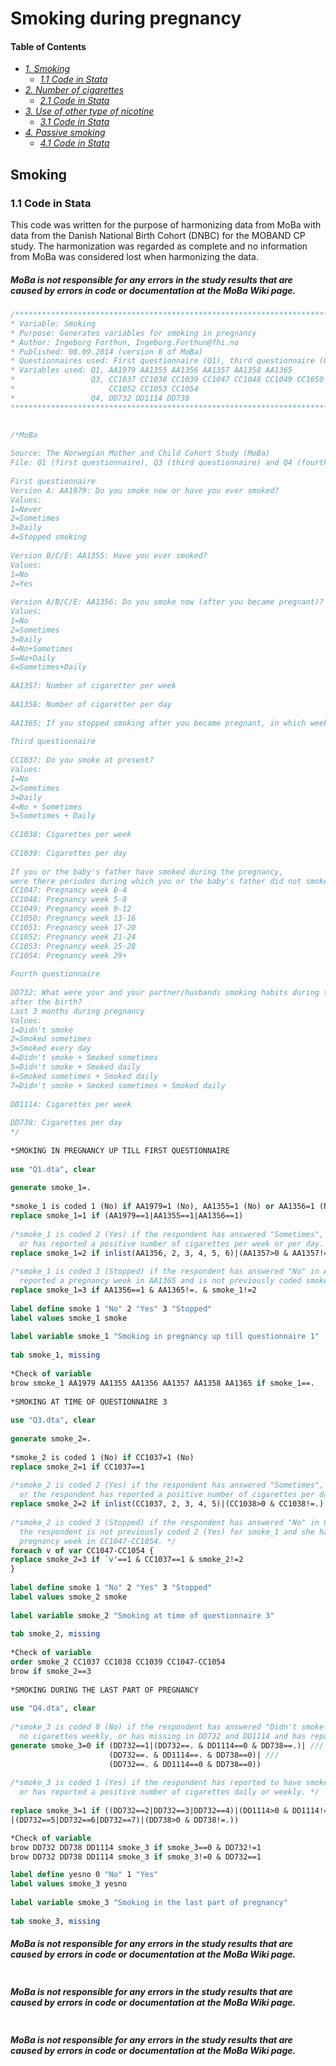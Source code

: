 # Smoking during pregnancy

#### Table of Contents
- _[1. Smoking](#smoking)_
    - _[1.1 Code in Stata](#1.1-code-in-stata)_
- _[2. Number of cigarettes](#number-of-cigarettes)_
    - _[2.1 Code in Stata](#2.1-code-in-stata)_
- _[3. Use of other type of nicotine](#use-of-other-type-of-nicotine)_
    - _[3.1 Code in Stata](#3.1-code-in-stata)_
- _[4. Passive smoking](#passive-smoking)_
    - _[4.1 Code in Stata](#4.1-code-in-stata)_

## Smoking

### 1.1 Code in Stata
This code was written for the purpose of harmonizing data from MoBa with data from the Danish National Birth Cohort (DNBC) for the MOBAND CP study. The harmonization was regarded as complete and no information from MoBa was considered lost when harmonizing the data.

##### MoBa is not responsible for any errors in the study results that are caused by errors in code or documentation at the MoBa Wiki page.

```stata
/***************************************************************************************************
* Variable: Smoking
* Purpose: Generates variables for smoking in pregnancy
* Author: Ingeborg Forthun, Ingeborg.Forthun@fhi.no
* Published: 08.09.2014 (version 8 of MoBa)
* Questionnaires used: First questionnaire (Q1), third questionnaire (Q3), fourth questionnaire (Q4)
* Variables used: Q1, AA1979 AA1355 AA1356 AA1357 AA1358 AA1365 
*                 Q3, CC1037 CC1038 CC1039 CC1047 CC1048 CC1049 CC1050 CC1051 
*                     CC1052 CC1053 CC1054
*                 Q4, DD732 DD1114 DD738
****************************************************************************************************/
 
 
/*MoBa

Source: The Norwegian Mother and Child Cohort Study (MoBa)
File: Q1 (first questionnaire), Q3 (third questionnaire) and Q4 (fourth questionnaire)
 
First questionnaire
Version A: AA1979: Do you smoke now or have you ever smoked?
Values:
1=Never
2=Sometimes
3=Daily
4=Stopped smoking
 
Version B/C/E: AA1355: Have you ever smoked?
Values:
1=No
2=Yes
 
Version A/B/C/E: AA1356: Do you smoke now (after you became pregnant)?
Values:
1=No
2=Sometimes
3=Daily
4=No+Sometimes
5=No+Daily
6=Sometimes+Daily
 
AA1357: Number of cigaretter per week
 
AA1358: Number of cigaretter per day
 
AA1365: If you stopped smoking after you became pregnant, in which week of pregnancy did you stop?
 
Third questionnaire
 
CC1037: Do you smoke at present?
Values:
1=No
2=Sometimes
3=Daily
4=No + Sometimes
5=Sometimes + Daily
 
CC1038: Cigarettes per week
 
CC1039: Cigarettes per day
 
If you or the baby's father have smoked during the pregnancy, 
were there periodes during which you or the baby's father did not smoke?
CC1047: Pregnancy week 0-4
CC1048: Pregnancy week 5-8
CC1049: Pregnancy week 9-12
CC1050: Pregnancy week 13-16
CC1051: Pregnancy week 17-20
CC1052: Pregnancy week 21-24
CC1053: Pregnancy week 25-28
CC1054: Pregnancy week 29+
 
Fourth questionnaire
 
DD732: What were your and your partner/husbands smoking habits during the last 3 months of your pregnancy and in the period
after the birth?
Last 3 months during pregnancy
Values:
1=Didn't smoke
2=Smoked sometimes
3=Smoked every day
4=Didn't smoke + Smoked sometimes
5=Didn't smoke + Smoked daily
6=Smoked sometimes + Smoked daily
7=Didn't smoke + Smoked sometimes + Smoked daily
 
DD1114: Cigarettes per week
 
DD738: Cigarettes per day
*/ 
 
*SMOKING IN PREGNANCY UP TILL FIRST QUESTIONNAIRE
 
use "Q1.dta", clear
 
generate smoke_1=.
 
*smoke_1 is coded 1 (No) if AA1979=1 (No), AA1355=1 (No) or AA1356=1 (No). 
replace smoke_1=1 if (AA1979==1|AA1355==1|AA1356==1)
 
/*smoke_1 is coded 2 (Yes) if the respondent has answered "Sometimes", "Daily", "No+Sometimes", "No+Daily" or "Sometimes+Daily" in AA1356
  or has reported a positive number of cigarettes per week or per day. */ 
replace smoke_1=2 if inlist(AA1356, 2, 3, 4, 5, 6)|(AA1357>0 & AA1357!=.)|(AA1358>0 & AA1358!=.)
 
/*smoke_1 is coded 3 (Stopped) if the respondent has answered "No" in AA1356 (do not smoke now) and she has 
  reported a pregnancy week in AA1365 and is not previously coded smoke_1=2. */ 
replace smoke_1=3 if AA1356==1 & AA1365!=. & smoke_1!=2
 
label define smoke 1 "No" 2 "Yes" 3 "Stopped"
label values smoke_1 smoke
 
label variable smoke_1 "Smoking in pregnancy up till questionnaire 1"
 
tab smoke_1, missing
 
*Check of variable
brow smoke_1 AA1979 AA1355 AA1356 AA1357 AA1358 AA1365 if smoke_1==. 
 
*SMOKING AT TIME OF QUESTIONNAIRE 3
 
use "Q3.dta", clear
 
generate smoke_2=.
 
*smoke_2 is coded 1 (No) if CC1037=1 (No)
replace smoke_2=1 if CC1037==1
 
/*smoke_2 is coded 2 (Yes) if the respondent has answered "Sometimes", "Daily", "No+Sometimes" or "Sometimes+Daily" in CC1037
  or the respondent has reported a positive number of cigarettes per day or per week. */
replace smoke_2=2 if inlist(CC1037, 2, 3, 4, 5)|(CC1038>0 & CC1038!=.)|(CC1039>0 & CC1039!=.)
 
/*smoke_2 is coded 3 (Stopped) if the respondent has answered "No" in CC1037 (do not smoke at present) and
  the respondent is not previously coded 2 (Yes) for smoke_1 and she has checked one of the boxes for 
  pregnancy week in CC1047-CC1054. */
foreach v of var CC1047-CC1054 {
replace smoke_2=3 if `v'==1 & CC1037==1 & smoke_2!=2 
}
 
label define smoke 1 "No" 2 "Yes" 3 "Stopped"
label values smoke_2 smoke
 
label variable smoke_2 "Smoking at time of questionnaire 3"
 
tab smoke_2, missing
 
*Check of variable 
order smoke_2 CC1037 CC1038 CC1039 CC1047-CC1054 
brow if smoke_2==3 
 
*SMOKING DURING THE LAST PART OF PREGNANCY
 
use "Q4.dta", clear
 
/*smoke_3 is coded 0 (No) if the respondent has answered "Didn't smoke in DD732, has missing in DD732 and DD738 and has reported 
  no cigarettes weekly, or has missing in DD732 and DD1114 and has reported no cigarettes daily.*/
generate smoke_3=0 if (DD732==1|(DD732==. & DD1114==0 & DD738==.)| ///
                      (DD732==. & DD1114==. & DD738==0)| ///
                      (DD732==. & DD1114==0 & DD738==0))
 
/*smoke_3 is coded 1 (Yes) if the respondent has reported to have smoked in the last three months of pregnancy,
  or has reported a positive number of cigarettes daily or weekly. */
 
replace smoke_3=1 if ((DD732==2|DD732==3|DD732==4)|(DD1114>0 & DD1114!=.) ///
|(DD732==5|DD732==6|DD732==7)|(DD738>0 & DD738!=.))

*Check of variable
brow DD732 DD738 DD1114 smoke_3 if smoke_3==0 & DD732!=1 
brow DD732 DD738 DD1114 smoke_3 if smoke_3!=0 & DD732==1 

label define yesno 0 "No" 1 "Yes" 
label values smoke_3 yesno
 
label variable smoke_3 "Smoking in the last part of pregnancy"
 
tab smoke_3, missing
```

##### MoBa is not responsible for any errors in the study results that are caused by errors in code or documentation at the MoBa Wiki page.

```stata
```

##### MoBa is not responsible for any errors in the study results that are caused by errors in code or documentation at the MoBa Wiki page.

```stata
```

##### MoBa is not responsible for any errors in the study results that are caused by errors in code or documentation at the MoBa Wiki page.

```stata
```
